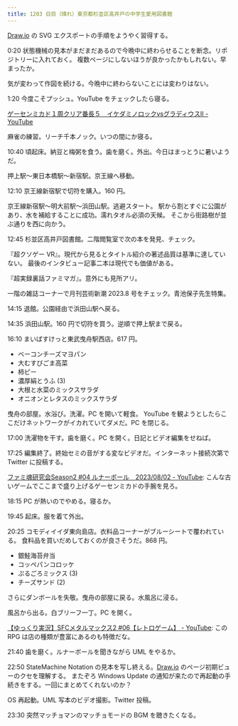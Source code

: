 ```yaml
---
title: 1203 日目（晴れ）東京都杉並区高井戸の中学生愛用図書館
---
```


[Draw.io] の SVG エクスポートの手順をようやく習得する。

0:20 状態機械の見本がまだまだあるので今晩中に終わらせることを断念。リポジトリーに入れておく。
複数ページにしないほうが良かったかもしれない。早まったか。

気が変わって作図を続ける。今晩中に終わらないことには変わりはない。

1:20 今度こそプッシュ。YouTube をチェックしたら寝る。

[ゲーセンミカド１周クリア番長５　イケダミノロックvsグラディウスII - YouTube](https://www.youtube.com/watch?v=8Hcsq8mhoBw)

麻雀の練習。リーチ千本ノック。いつの間にか寝る。

10:40 頃起床。納豆と梅粥を食う。歯を磨く。外出。今日はまっとうに暑いようだ。

押上駅～東日本橋駅～新宿駅。京王線へ移動。

12:10 京王線新宿駅で切符を購入。160 円。

京王線新宿駅～明大前駅～浜田山駅。逃避スタート。
駅から割とすぐに公園があり、水を補給することに成功。濡れタオル必須の天候。
そこから街路樹が並ぶ通りを西に向かう。

12:45 杉並区高井戸図書館。二階閲覧室で次の本を発見、チェック。

『超クソゲー VR』。現代から見るとタイトル紹介の著述品質は基準に達していない。
最後のインタビュー記事二本は現代でも価値がある。

『超実録裏話ファミマガ』。意外にも見所アリ。

一階の雑誌コーナーで月刊芸術新潮 2023.8 号をチェック。青池保子先生特集。

14:15 退館。公園経由で浜田山駅へ戻る。

14:35 浜田山駅。160 円で切符を買う。逆順で押上駅まで戻る。

16:10 まいばすけっと東武曳舟駅西店。617 円。

* ベーコンチーズマヨパン
* 大むすびごま高菜
* 柿ピー
* 濃厚絹とうふ (3)
* 大根と水菜のミックスサラダ
* オニオンとレタスのミックスサラダ

曳舟の部屋。水浴び。洗濯。PC を開いて軽食。
YouTube を観ようとしたらここだけネットワークがイカれていてダメだ。PC を閉じる。

17:00 洗濯物を干す。歯を磨く。PC を開く。日記とビデオ編集をせねば。

17:25 編集終了。終始セミの音がする変なビデオだ。インターネット接続次第で Twitter に投稿する。

[ファミ魂研究会Season2 #04 ルナーボール　2023/08/02 - YouTube](https://www.youtube.com/watch?v=wSgrONL2uo0):
こんな古いゲームでここまで盛り上げるゲーセンミカドの手腕を見ろ。

18:15 PC が熱いのでやめる。寝るか。

19:45 起床。服を着て外出。

20:25 コモディイイダ東向島店。衣料品コーナーがブルーシートで覆われている。
食料品を買いだめしておくのが良さそうだ。868 円。

* 銀鮭海苔弁当
* コッペパンコロッケ
* ぷるごろミックス (3)
* チーズサンド (2)

さらにダンボールを失敬。曳舟の部屋に戻る。水風呂に浸る。

風呂から出る。白ブリーフ一丁。PC を開く。

[【ゆっくり実況】SFCメタルマックス2 #06【レトロゲーム】 - YouTube](https://www.youtube.com/watch?v=Ha9_XC1WCmw):
この RPG は店の種類が豊富にあるのも特徴だな。

21:40 歯を磨く。ルナーボールを聞きながら UML をやるか。

22:50 StateMachine Notation の見本を写し終える。[Draw.io] のページ初期ビューのクセを理解する。
またぞろ Windows Update の通知が来たので再起動の手続きをする。一回にまとめてくれないのか？

OS 再起動。UML 写本のビデオ撮影。Twitter 投稿。

23:30 突然マッチョマンのマッチョモードの BGM を聴きたくなる。

[draw.io]: https://www.drawio.com/
